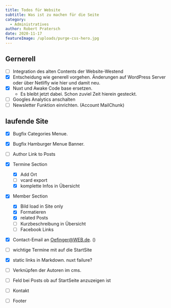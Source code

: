 ```yaml
---
title: Todos für Website
subtitle: Was ist zu machen für die Seite
category:
  - Administratives
author: Robert Pratersch
date: 2020-11-17
featureImage: /uploads/purge-css-hero.jpg
---
```


## Gernerell

- [ ] Integration des alten Contents der Website-Westend
- [x] Entscheidung wie generell vorgehen. Änderungen auf WordPress Server oder über Netlifly wie hier und damit neu.
- [x] Nuxt und Awake Code base ersetzen.
  - Es bleibt jetzt dabei. Schon zuviel Zeit hierein gesteckt.
- [ ] Googles Analytics anschalten
- [ ] Newsletter Funktion einrichten. (Account MailChunk)

## laufende Site

- [x] Bugfix Categories Menue.
- [x] Bugfix Hamburger Menue Banner.
- [ ] Author Link to Posts
- [x] Termine Section
  - [x] Add Ort
  - [ ] vcard export
  - [x] komplette Infos in Übersicht
- [x] Member Section
  - [x] Bild load in Site only
  - [x] Formatieren
  - [x] related Posts
  - [ ] Kurzbeschreibung in Übersicht
  - [ ] Facebook Links
- [x] Contact-Email an Oefinger@WEB.de. ()

- [ ] wichtige Termine mit auf die StartSite
- [x] static links in Markdown. nuxt failure?
- [ ] Verknüpfen der Autoren im cms.

- [ ] Feld bei Posts ob auf StartSeite anzuzeigen ist

- [ ] Kontakt
- [ ] Footer
